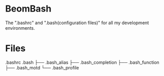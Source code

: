 # BeomBash
The ".bashrc" and ".bash(configuration files)" for all my development environments.

# Files
.bashrc
.bash
├── .bash_alias
├── .bash_completion
├── .bash_function
├── .bash_motd
└── .bash_profile
